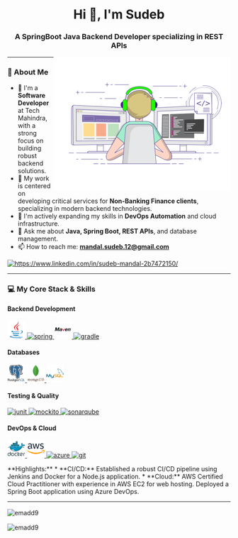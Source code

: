 <h1 align="center">Hi 👋, I'm Sudeb</h1>
<h3 align="center">A SpringBoot Java Backend Developer specializing in REST APIs</h3>

<img align="right" alt="Coding" width="400" src="https://raw.githubusercontent.com/devSouvik/devSouvik/master/gif3.gif">

---

### 🚀 About Me

- 💼 I'm a **Software Developer** at Tech Mahindra, with a strong focus on building robust backend solutions.
- 🏦 My work is centered on developing critical services for **Non-Banking Finance clients**, specializing in modern backend technologies.
- 🌱 I'm actively expanding my skills in **DevOps Automation** and cloud infrastructure.
- 💬 Ask me about **Java, Spring Boot, REST APIs**, and database management.
- 📫 How to reach me: **mandal.sudeb.12@gmail.com**

<p align="left">
<a href="https://www.linkedin.com/in/sudeb-mandal-2b7472150/" target="blank"><img align="center" src="https://raw.githubusercontent.com/rahuldkjain/github-profile-readme-generator/master/src/images/icons/Social/linked-in-alt.svg" alt="https://www.linkedin.com/in/sudeb-mandal-2b7472150/" height="30" width="40" /></a>
</p>

---

### 💻 My Core Stack & Skills

#### **Backend Development**
<p align="left">
<a href="https://www.java.com" target="_blank" rel="noreferrer"> <img src="https://raw.githubusercontent.com/devicons/devicon/master/icons/java/java-original.svg" alt="java" width="40" height="40"/> </a>
<a href="https://spring.io/" target="_blank" rel="noreferrer"> <img src="https://www.vectorlogo.zone/logos/springio/springio-icon.svg" alt="spring" width="40" height="40"/> </a>
<a href="https://maven.apache.org/" target="_blank" rel="noreferrer"> <img src="https://raw.githubusercontent.com/devicons/devicon/master/icons/maven/maven-original-wordmark.svg" alt="maven" width="40" height="40"/> </a>
<a href="https://gradle.org/" target="_blank" rel="noreferrer"> <img src="https://www.vectorlogo.zone/logos/gradle/gradle-icon.svg" alt="gradle" width="40" height="40"/> </a>
</p>

#### **Databases**
<p align="left">
<a href="https://www.postgresql.org" target="_blank" rel="noreferrer"> <img src="https://raw.githubusercontent.com/devicons/devicon/master/icons/postgresql/postgresql-original-wordmark.svg" alt="postgresql" width="40" height="40"/> </a>
<a href="https://www.mongodb.com" target="_blank" rel="noreferrer"> <img src="https://raw.githubusercontent.com/devicons/devicon/master/icons/mongodb/mongodb-original-wordmark.svg" alt="mongodb" width="40" height="40"/> </a>
<a href="https://www.mysql.com/" target="_blank" rel="noreferrer"> <img src="https://raw.githubusercontent.com/devicons/devicon/master/icons/mysql/mysql-original-wordmark.svg" alt="mysql" width="40" height="40"/> </a>
</p>

#### **Testing & Quality**
<p align="left">
<a href="https://junit.org/junit5/" target="_blank" rel="noreferrer"> <img src="https://www.vectorlogo.zone/logos/junit/junit-icon.svg" alt="junit" width="40" height="40"/> </a>
<a href="https://site.mockito.org/" target="_blank" rel="noreferrer"> <img src="https://www.vectorlogo.zone/logos/mockito/mockito-icon.svg" alt="mockito" width="40" height="40"/> </a>
<a href="https://www.sonarqube.org/" target="_blank" rel="noreferrer"> <img src="https://www.vectorlogo.zone/logos/sonarqube/sonarqube-icon.svg" alt="sonarqube" width="40" height="40"/> </a>
</p>

#### **DevOps & Cloud**
<p align="left">
<a href="https://www.docker.com/" target="_blank" rel="noreferrer"> <img src="https://raw.githubusercontent.com/devicons/devicon/master/icons/docker/docker-original-wordmark.svg" alt="docker" width="40" height="40"/> </a>
<a href="https://aws.amazon.com" target="_blank" rel="noreferrer"> <img src="https://raw.githubusercontent.com/devicons/devicon/master/icons/amazonwebservices/amazonwebservices-original-wordmark.svg" alt="aws" width="40" height="40"/> </a>
<a href="https://azure.microsoft.com/en-in/" target="_blank" rel="noreferrer"> <img src="https://www.vectorlogo.zone/logos/microsoft_azure/microsoft_azure-icon.svg" alt="azure" width="40" height="40"/> </a>
<a href="https://git-scm.com/" target="_blank" rel="noreferrer"> <img src="https://www.vectorlogo.zone/logos/git-scm/git-scm-icon.svg" alt="git" width="40" height="40"/> </a>
</p>
<p>
**Highlights:**
* **CI/CD:** Established a robust CI/CD pipeline using Jenkins and Docker for a Node.js application.
* **Cloud:** AWS Certified Cloud Practitioner with experience in AWS EC2 for web hosting. Deployed a Spring Boot application using Azure DevOps.
</p>

---
<p><img align="center" src="https://github-readme-stats.vercel.app/api/top-langs?username=emadd9&show_icons=true&locale=en&layout=compact" alt="emadd9" /></p>
<p><img align="center" src="https://github-readme-streak-stats.herokuapp.com/?user=emadd9&" alt="emadd9" /></p>
